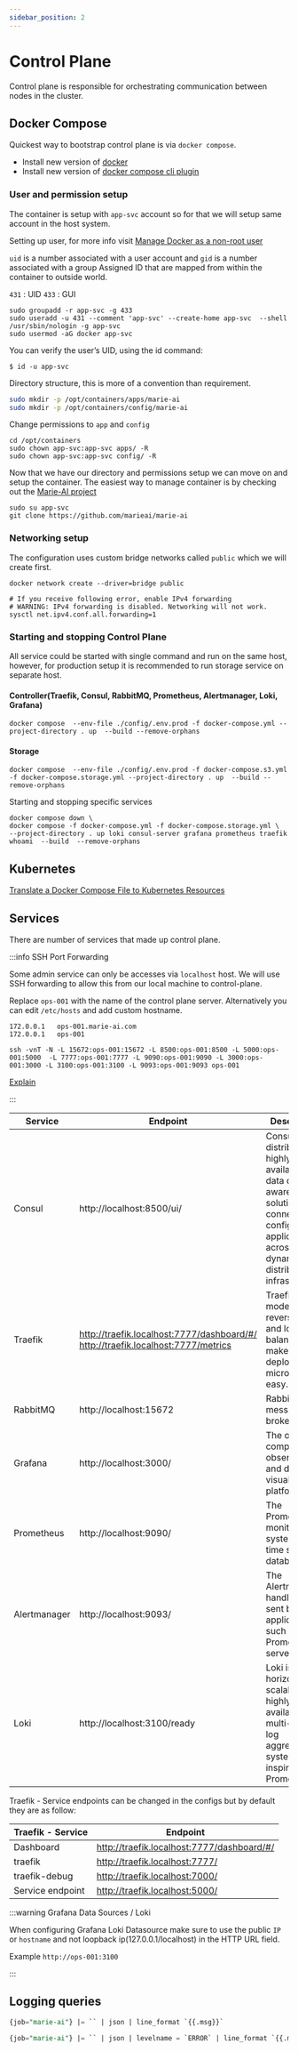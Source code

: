 ```yaml
---
sidebar_position: 2
---
```


# Control Plane
Control plane is responsible for orchestrating communication between nodes in the cluster.

## Docker Compose
Quickest way to bootstrap control plane is via `docker compose`.


* Install new version of [docker](https://docs.docker.com/engine/install/ubuntu/#set-up-the-repository)
* Install new version of [docker compose cli plugin](https://docs.docker.com/compose/install/)


### User and permission setup
The container is setup with `app-svc` account so for that we will setup same account in the host system.

Setting up user, for more info visit [Manage Docker as a non-root user](https://docs.docker.com/engine/install/linux-postinstall/#manage-docker-as-a-non-root-user)

`uid` is a number associated with a user account and `gid` is a number associated with a group
Assigned ID that are mapped from within the container to outside world.

`431` : UID
`433` : GUI

```shell
sudo groupadd -r app-svc -g 433
sudo useradd -u 431 --comment 'app-svc' --create-home app-svc  --shell /usr/sbin/nologin -g app-svc
sudo usermod -aG docker app-svc
```

You can verify the user’s UID, using the id command:
```shell
$ id -u app-svc
```

Directory structure, this is more of a convention than requirement.

```sh
sudo mkdir -p /opt/containers/apps/marie-ai
sudo mkdir -p /opt/containers/config/marie-ai
```

Change permissions to `app` and `config`

```shell
cd /opt/containers
sudo chown app-svc:app-svc apps/ -R
sudo chown app-svc:app-svc config/ -R
```

Now that we have our directory and permissions setup we can move on and setup the container.
The easiest way to manage container is by checking out the [Marie-AI project](https://github.com/gregbugaj/marie-ai.git)

```shell
sudo su app-svc
git clone https://github.com/marieai/marie-ai
```

### Networking setup
The configuration uses custom bridge networks called `public` which we will create first.

```shell
docker network create --driver=bridge public

# If you receive following error, enable IPv4 forwarding
# WARNING: IPv4 forwarding is disabled. Networking will not work.
sysctl net.ipv4.conf.all.forwarding=1
```

### Starting and stopping Control Plane
All service could be started with single command and run on the same host, however, for production setup it is recommended to run storage service on separate host.

#### Controller(Traefik, Consul, RabbitMQ, Prometheus, Alertmanager, Loki, Grafana) 

```shell
docker compose  --env-file ./config/.env.prod -f docker-compose.yml --project-directory . up  --build --remove-orphans
```

#### Storage
```shell
docker compose  --env-file ./config/.env.prod -f docker-compose.s3.yml -f docker-compose.storage.yml --project-directory . up  --build --remove-orphans
```

Starting and stopping specific services
```shell
docker compose down \ 
docker compose -f docker-compose.yml -f docker-compose.storage.yml \
--project-directory . up loki consul-server grafana prometheus traefik whoami  --build  --remove-orphans
```

## Kubernetes 
[Translate a Docker Compose File to Kubernetes Resources](https://kubernetes.io/docs/tasks/configure-pod-container/translate-compose-kubernetes/)


## Services
There are number of services that made up control plane. 

:::info SSH Port Forwarding

Some admin service can only be accesses via `localhost` host. We will use SSH forwarding to allow this from our local machine to control-plane.

Replace `ops-001` with the name of the control plane server. 
Alternatively you can edit `/etc/hosts` and add custom hostname.

```shell
172.0.0.1   ops-001.marie-ai.com
172.0.0.1   ops-001
```

```shell
ssh -vnT -N -L 15672:ops-001:15672 -L 8500:ops-001:8500 -L 5000:ops-001:5000  -L 7777:ops-001:7777 -L 9090:ops-001:9090 -L 3000:ops-001:3000 -L 3100:ops-001:3100 -L 9093:ops-001:9093 ops-001
```

[Explain](https://explainshell.com/explain?cmd=ssh+-N+-L+8500%3Aops-001%3A8500+-L+7777%3Aops-001%3A7777+-L+9090%3Aops-001%3A9090+-L+3000%3Aops-001%3A3000+ops-001)

:::


| Service      | Endpoint                                                                         | Description                                                                                                                                                 |
|--------------|----------------------------------------------------------------------------------|-------------------------------------------------------------------------------------------------------------------------------------------------------------|
| Consul       | http://localhost:8500/ui/                                                        | Consul is a distributed, highly available, and data center aware solution to connect and configure applications across dynamic, distributed infrastructure. |
| Traefik      | http://traefik.localhost:7777/dashboard/#/ http://traefik.localhost:7777/metrics | Traefik is a modern HTTP reverse proxy and load balancer that makes deploying microservices easy.                                                           |
| RabbitMQ     | http://localhost:15672                                                           | RabbitMQ message broker                                                                                                                                     |
| Grafana      | http://localhost:3000/                                                           | The open and composable observability and data visualization platform.                                                                                      |
| Prometheus   | http://localhost:9090/                                                           | The Prometheus monitoring system and time series database.                                                                                                  |
| Alertmanager | http://localhost:9093/                                                           | The Alertmanager handles alerts sent by client applications such as the Prometheus server.                                                                  |
| Loki         | http://localhost:3100/ready                                                      | Loki is a horizontally scalable, highly available, multi-tenant log aggregation system inspired by Prometheus                                               |


Traefik - Service endpoints can be changed in the configs but by default they are as follow: 

| Traefik - Service | Endpoint                                   |
|-------------------|--------------------------------------------|
| Dashboard         | http://traefik.localhost:7777/dashboard/#/ |
| traefik           | http://traefik.localhost:7777/             |
| traefik-debug     | http://traefik.localhost:7000/             |
| Service endpoint  | http://traefik.localhost:5000/             |



:::warning Grafana Data Sources / Loki

When configuring Grafana Loki Datasource make sure to use the public `IP` or `hostname` and not loopback ip(127.0.0.1/localhost)
in the HTTP URL field.

Example 
`http://ops-001:3100`

:::


## Logging queries

```sql
{job="marie-ai"} |= `` | json | line_format `{{.msg}}`
```

```sql
{job="marie-ai"} |= `` | json | levelname = `ERROR` | line_format `{{.msg}}`
```